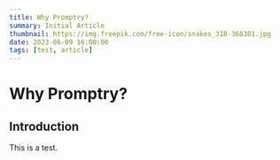 ```yaml
---
title: Why Promptry?
summary: Initial Article
thumbnail: https://img.freepik.com/free-icon/snakes_318-368381.jpg
date: 2023-06-09 16:00:00
tags: [test, article]
---
```


# Why Promptry?

## Introduction

This is a test. 